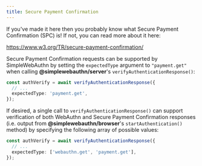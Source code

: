 ```yaml
---
title: Secure Payment Confirmation
---
```


If you've made it here then you probably know what Secure Payment Confirmation (SPC) is! If not, you can read more about it here:

https://www.w3.org/TR/secure-payment-confirmation/

Secure Payment Confirmation requests can be supported by SimpleWebAuthn by setting the `expectedType` argument to `"payment.get"` when calling **@simplewebauthn/server**'s `verifyAuthenticationResponse()`:

```ts
const authVerify = await verifyAuthenticationResponse({
  // ...
  expectedType: 'payment.get',
});
```

If desired, a single call to `verifyAuthenticationResponse()` can support verification of both WebAuthn and Secure Payment Confirmation responses (i.e. output from **@simplewebauthn/browser**'s `startAuthentication()` method) by specifying the following array of possible values:

```ts
const authVerify = await verifyAuthenticationResponse({
  // ...
  expectedType: ['webauthn.get', 'payment.get'],
});
```
